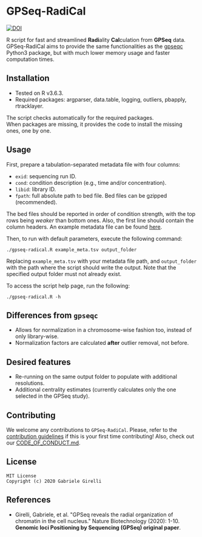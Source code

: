 # GPSeq-RadiCal

[![DOI](https://zenodo.org/badge/279701571.svg)](https://zenodo.org/badge/latestdoi/279701571)

R script for fast and streamlined **Radi**ality **Cal**culation from **GPSeq** data. GPSeq-RadiCal aims to provide the same functionalities as the [gpseqc](https://github.com/ggirelli/gpseqc) Python3 package, but with much lower memory usage and faster computation times.

## Installation

* Tested on R v3.6.3.
* Required packages: argparser, data.table, logging, outliers, pbapply, rtracklayer.

The script checks automatically for the required packages.  
When packages are missing, it provides the code to install the missing ones, one by one.

## Usage

First, prepare a tabulation-separated metadata file with four columns:

* `exid`: sequencing run ID.
* `cond`: condition description (e.g., time and/or concentration).
* `libid`: library ID.
* `fpath`: full absolute path to bed file. Bed files can be gzipped (recommended).

The bed files should be reported in order of condition strength, with the top rows being *weaker* than bottom ones. Also, the first line should contain the column headers. An example metadata file can be found [here](example_meta.tsv).

Then, to run with default parameters, execute the following command:

```
./gpseq-radical.R example_meta.tsv output_folder
```

Replacing `example_meta.tsv` with your metadata file path, and `output_folder` with the path where the script should write the output. Note that the specified output folder must not already exist.

To access the script help page, run the following:

```
./gpseq-radical.R -h
```

## Differences from `gpseqc`

* Allows for normalization in a chromosome-wise fashion too, instead of only library-wise.
* Normalization factors are calculated **after** outlier removal, not before.

## Desired features

* Re-running on the same output folder to populate with additional resolutions.
* Additional centrality estimates (currently calculates only the one selected in the GPSeq study).

## Contributing

We welcome any contributions to `GPSeq-RadiCal`. Please, refer to the [contribution guidelines](CONTRIBUTING.md) if this is your first time contributing! Also, check out our [CODE_OF_CONDUCT.md](CODE_OF_CONDUCT.md).

## License

```
MIT License
Copyright (c) 2020 Gabriele Girelli
```

## References

* Girelli, Gabriele, et al. "GPSeq reveals the radial organization of chromatin in the cell nucleus." Nature Biotechnology (2020): 1-10. **Genomic loci Positioning by Sequencing (GPSeq) original paper**.
